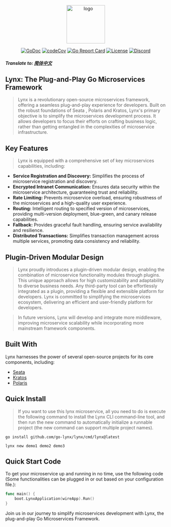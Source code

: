 <p align="center"><a href="https://go-lynx.cn/" target="_blank"><img width="120" src="https://avatars.githubusercontent.com/u/150900434?s=250&u=8f8e9a5d1fab6f321b4aa350283197fc1d100efa&v=4" alt="logo"></a></p>

<p align="center">
<a href="https://pkg.go.dev/github.com/go-lynx/lynx"><img src="https://pkg.go.dev/badge/github.com/go-lynx/lynx/v2" alt="GoDoc"></a>
<a href="https://codecov.io/gh/go-lynx/lynx"><img src="https://codecov.io/gh/go-lynx/lynx/master/graph/badge.svg" alt="codeCov"></a>
<a href="https://goreportcard.com/report/github.com/go-lynx/lynx"><img src="https://goreportcard.com/badge/github.com/go-lynx/lynx" alt="Go Report Card"></a>
<a href="https://github.com/go-lynx/lynx/blob/main/LICENSE"><img src="https://img.shields.io/github/license/go-lynx/lynx" alt="License"></a>
<a href="https://discord.gg/2vq2Zsqq"><img src="https://img.shields.io/discord/1174545542689337497?label=chat&logo=discord" alt="Discord"></a>
</p>

##### Translate to: [简体中文](README_zh.md)

## Lynx: The Plug-and-Play Go Microservices Framework

> Lynx is a revolutionary open-source microservices framework, offering a seamless plug-and-play experience for
> developers. Built on the robust foundations of Seata , Polaris and Kratos, Lynx's primary objective is to simplify the
> microservices development process. It allows developers to focus their efforts on crafting business logic, rather than
> getting entangled in the complexities of microservice infrastructure.

## Key Features

> Lynx is equipped with a comprehensive set of key microservices capabilities, including:

- **Service Registration and Discovery:** Simplifies the process of microservice registration and discovery.
- **Encrypted Intranet Communication:** Ensures data security within the microservice architecture, guaranteeing trust
  and reliability.
- **Rate Limiting:** Prevents microservice overload, ensuring robustness of the microservices and a high-quality user
  experience.
- **Routing:** Intelligent routing to specified version of microservices, providing multi-version deployment,
  blue-green, and canary release capabilities.
- **Fallback:** Provides graceful fault handling, ensuring service availability and resilience.
- **Distributed Transactions:** Simplifies transaction management across multiple services, promoting data consistency
  and reliability.

## Plugin-Driven Modular Design

> Lynx proudly introduces a plugin-driven modular design, enabling the combination of microservice functionality modules
> through plugins. This unique approach allows for high customizability and adaptability to diverse business needs. Any
> third-party tool can be effortlessly integrated as a plugin, providing a flexible and extensible platform for
> developers. Lynx is committed to simplifying the microservices ecosystem, delivering an efficient and user-friendly
> platform for developers.

> In future versions, Lynx will develop and integrate more middleware, improving microservice scalability while
> incorporating more mainstream framework components.

## Built With

Lynx harnesses the power of several open-source projects for its core components, including:

- [Seata](https://github.com/seata/seata)
- [Kratos](https://github.com/go-kratos/kratos)
- [Polaris](https://github.com/polarismesh/polaris)

## Quick Install

> If you want to use this lynx microservice, all you need to do is execute the following command to install the Lynx CLI
> command-line tool, and then run the new command to automatically initialize a runnable project (the new command can
> support multiple project names).

```shell
go install github.com/go-lynx/lynx/cmd/lynx@latest
```

```shell
lynx new demo1 demo2 demo3
```

## Quick Start Code

To get your microservice up and running in no time, use the following code (Some functionalities can be plugged in or
out based on your configuration file.):

```go
func main() {
    boot.LynxApplication(wireApp).Run()
}
```

Join us in our journey to simplify microservices development with Lynx, the plug-and-play Go Microservices Framework.

